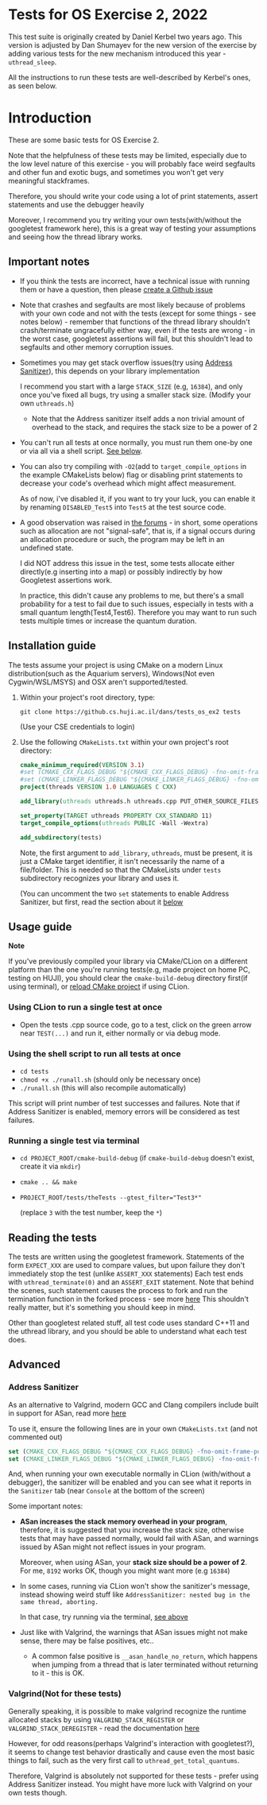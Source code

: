 # Tests for OS Exercise 2, 2022

This test suite is originally created by Daniel Kerbel two years ago.
This version is adjusted by Dan Shumayev for the new version of the exercise by adding various tests for 
the new mechanism introduced this year - `uthread_sleep`.

All the instructions to run these tests are well-described by Kerbel's ones, as seen below.

# Introduction

These are some basic tests for OS Exercise 2.

Note that the helpfulness of these tests may be limited, especially
due to the low level nature of this exercise - you will probably face weird segfaults
and other fun and exotic bugs, and sometimes you won't get very meaningful stackframes. 

Therefore, you should write your code using a lot of print statements, assert statements and use the debugger heavily

Moreover, I recommend you try writing your own tests(with/without the googletest framework here), this is a great way
of testing your assumptions and seeing how the thread library works.


## Important notes

  
- If you think the tests are incorrect, have a technical issue with running them
  or have a question, then please [create a Github issue](https://github.cs.huji.ac.il/dans/tests_os_ex2/issues/new)
  
- Note that crashes and segfaults are most likely because of problems with your own code and not with the tests
  (except for some things - see notes below) - remember that functions of the thread library shouldn't crash/terminate
  ungracefully either way, even if the tests are wrong - in the worst case, googletest assertions will fail, but this
  shouldn't lead to segfaults and other memory corruption issues.
  
- Sometimes you may get stack overflow issues(try using [Address Sanitizer](#address-sanitizer)), this depends on your library implementation

  I recommend you start with a large `STACK_SIZE` (e.g, `16384`), and only once you've fixed all bugs, try using a smaller stack
  size. (Modify your own `uthreads.h`)
  
  * Note that the Address sanitizer itself adds a non trivial amount of overhead to the stack, and requires the stack
    size to be a power of 2
  
- You can't run all tests at once normally, you must run them one-by one or via all via a shell script.
  [See below](#usage-guide).
  
- You can also try compiling with `-O2`(add to `target_compile_options` in the example CMakeLists below) flag or disabling print statements
  to decrease your code's overhead which might affect measurement.
  
  As of now, i've disabled it, if you want to try your luck, you can enable it by renaming `DISABLED_Test5` into `Test5`
  at the test source code.
  
- A good observation was raised in [the forums](https://moodle2.cs.huji.ac.il/nu19/mod/forum/discuss.php?d=60001) - in 
  short, some operations such as allocation are not "signal-safe", that is, if a signal occurs during an allocation
  procedure or such, the program may be left in an undefined state.
  
  I did NOT address this issue in the test, some tests allocate either directly(e.g inserting into a map) or possibly
  indirectly by how Googletest assertions work.
  
  In practice, this didn't cause any problems to me, but there's a small probability for a test to fail due to such 
  issues, especially in tests with a small quantum length(Test4,Test6). Therefore you may want to run such tests
  multiple times or increase the quantum duration.
  
## Installation guide

The tests assume your project is using CMake on a modern Linux distribution(such as the Aquarium servers), 
Windows(Not even Cygwin/WSL/MSYS) and OSX aren't supported/tested.

1. Within your project's root directory, type:
 
   `git clone https://github.cs.huji.ac.il/dans/tests_os_ex2 tests`
   
   (Use your CSE credentials to login)
   
2. Use the following `CMakeLists.txt` within your own project's root directory:
   
   ```cmake
   cmake_minimum_required(VERSION 3.1)
   #set (CMAKE_CXX_FLAGS_DEBUG "${CMAKE_CXX_FLAGS_DEBUG} -fno-omit-frame-pointer -fsanitize=address")
   #set (CMAKE_LINKER_FLAGS_DEBUG "${CMAKE_LINKER_FLAGS_DEBUG} -fno-omit-frame-pointer -fsanitize=address")
   project(threads VERSION 1.0 LANGUAGES C CXX)
   
   add_library(uthreads uthreads.h uthreads.cpp PUT_OTHER_SOURCE_FILES_HERE)
   
   set_property(TARGET uthreads PROPERTY CXX_STANDARD 11)
   target_compile_options(uthreads PUBLIC -Wall -Wextra)
   
   add_subdirectory(tests)
   
   ```
   
   Note, the first argument to `add_library`, `uthreads`, must be present,
   it is just a CMake target identifier, it isn't necessarily the name of
   a file/folder. This is needed so that the CMakeLists under `tests`
   subdirectory recognizes your library and uses it.

   (You can uncomment the two `set` statements to enable Address Sanitizer,
    but first, read the section about it [below](#address-sanitizer)

## Usage guide

**Note**

If you've previously compiled your library via CMake/CLion on a different
platform than the one you're running tests(e.g, made project on home PC, testing on HUJI), you should clear the
`cmake-build-debug` directory first(if using terminal), or [reload CMake project](https://www.jetbrains.com/help/clion/reloading-project.html#)
if using CLion.

### Using CLion to run a single test at once

- Open the tests .cpp source code, go to a test, click on the green arrow near `TEST(...)` and run it,
  either normally or via debug mode.

### Using the shell script to run all tests at once

- `cd tests`
- `chmod +x ./runall.sh`  (should only be necessary once)
- `./runall.sh`  (this will also recompile automatically)

This script will print number of test successes and failures. 
Note that if Address Sanitizer is enabled, memory errors will be considered as test failures.

### Running a single test via terminal


- `cd PROJECT_ROOT/cmake-build-debug`  (if `cmake-build-debug` doesn't exist, create it via `mkdir`)
- `cmake .. && make` 
- `PROJECT_ROOT/tests/theTests --gtest_filter="Test3*"` 

  (replace `3` with the test number, keep the `*`)

## Reading the tests

The tests are written using the googletest framework. Statements of the form `EXPECT_XXX` are used to compare values,
but upon failure they don't immediately stop the test (unlike `ASSERT_XXX` statements)
Each test ends with `uthread_terminate(0)` and an `ASSERT_EXIT` statement. Note that behind the scenes, such statement
causes the process to fork and run the termination function in the forked process - see more [here](https://github.com/google/googletest/blob/master/googletest/docs/advanced.md#how-it-works)
This shouldn't really matter, but it's something you should keep in mind.

Other than googletest related stuff, all test code uses standard C++11 and the uthread library, and you should be
able to understand what each test does.


## Advanced 
### Address Sanitizer
As an alternative to Valgrind, modern GCC and Clang compilers include built in support for ASan, read 
more [here](https://github.com/google/sanitizers/wiki/AddressSanitizer)

To use it, ensure the following lines are in your own `CMakeLists.txt` (and not
commented out)
```cmake
set (CMAKE_CXX_FLAGS_DEBUG "${CMAKE_CXX_FLAGS_DEBUG} -fno-omit-frame-pointer -fsanitize=address")
set (CMAKE_LINKER_FLAGS_DEBUG "${CMAKE_LINKER_FLAGS_DEBUG} -fno-omit-frame-pointer -fsanitize=address")
```

And, when running your own executable normally in CLion (with/without a debugger), the sanitizer will be enabled
and you can see what it reports in the `Sanitizer` tab (near `Console` at the bottom of the screen)

Some important notes:

- **ASan increases the stack memory overhead in your program**, therefore, it is suggested that you increase the stack size,
  otherwise tests that may have passed normally, would fail with ASan, and warnings issued by ASan might not reflect
  issues in your program.
  
  Moreover, when using ASan, your **stack size should be a power of 2**. For me, `8192` works OK, though you might want
  more (e.g `16384`)
  
- In some cases, running via CLion won't show the sanitizer's message, instead showing weird stuff like 
  `AddressSanitizer: nested bug in the same thread, aborting.`
  
  In that case, try running via the terminal, [see above](#usage-guide)

- Just like with Valgrind, the warnings that ASan issues might not make sense, there may be false positives, etc..

  - A common false positive is `__asan_handle_no_return`, which happens when jumping from a thread that is later
    terminated without returning to it - this is OK.

### Valgrind(Not for these tests)

Generally speaking, it is possible to make valgrind recognize the runtime allocated stacks by using `VALGRIND_STACK_REGISTER` or
`VALGRIND_STACK_DEREGISTER` - read the documentation [here](https://valgrind.org/docs/manual/manual-core-adv.html)

However, for odd reasons(perhaps Valgrind's interaction with googletest?), it seems to change test behavior drastically
and cause even the most basic things to fail, such as the very first call to `uthread_get_total_quantums`.

Therefore, Valgrind is absolutely not supported for these tests - prefer using Address Sanitizer instead. You might have
more luck with Valgrind on your own tests though.

